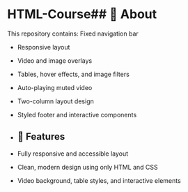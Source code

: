 # HTML-Course## 📁 About

This repository contains:
Fixed navigation bar
- Responsive layout
- Video and image overlays
- Tables, hover effects, and image filters
- Auto-playing muted video
- Two-column layout design
- Styled footer and interactive components

- ## 📸 Features

- Fully responsive and accessible layout
- Clean, modern design using only HTML and CSS
- Video background, table styles, and interactive elements
